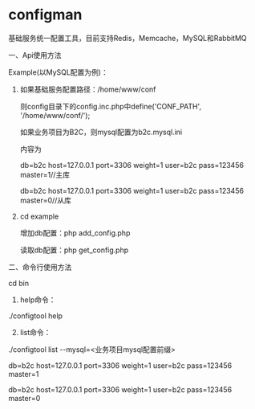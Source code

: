 # configman
基础服务统一配置工具，目前支持Redis，Memcache，MySQL和RabbitMQ

一、Api使用方法

Example(以MySQL配置为例)：

1. 如果基础服务配置路径：/home/www/conf

   则config目录下的config.inc.php中define('CONF_PATH', '/home/www/conf/');
   
   如果业务项目为B2C，则mysql配置为b2c.mysql.ini
   
   内容为
   
   db=b2c host=127.0.0.1 port=3306 weight=1 user=b2c pass=123456 master=1//主库
   
   db=b2c host=127.0.0.1 port=3306 weight=1 user=b2c pass=123456 master=0//从库

2. cd example

   增加db配置：php add_config.php
   
   读取db配置：php get_config.php
   
二、命令行使用方法

   cd bin
   
   1. help命令：
   
   ./configtool help
   
   2. list命令：
   
   ./configtool list --mysql=<业务项目mysql配置前缀>

   db=b2c host=127.0.0.1 port=3306 weight=1 user=b2c pass=123456 master=1
   
   db=b2c host=127.0.0.1 port=3306 weight=1 user=b2c pass=123456 master=0
